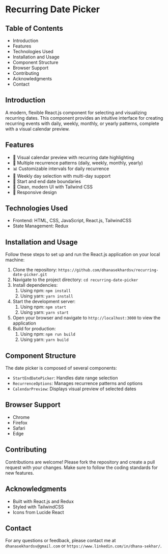 # Recurring Date Picker

## Table of Contents
- Introduction
- Features
- Technologies Used
- Installation and Usage
- Component Structure
- Browser Support
- Contributing
- Acknowledgments
- Contact

## Introduction
A modern, flexible React.js component for selecting and visualizing recurring dates. This component provides an intuitive interface for creating recurring events with daily, weekly, monthly, or yearly patterns, complete with a visual calendar preview.

## Features
- 📅 Visual calendar preview with recurring date highlighting
- 🔄 Multiple recurrence patterns (daily, weekly, monthly, yearly)
- 📊 Customizable intervals for daily recurrence
- 📆 Weekly day selection with multi-day support
- 🎯 Start and end date boundaries
- 🎨 Clean, modern UI with Tailwind CSS
- 📱 Responsive design

## Technologies Used
- Frontend: HTML, CSS, JavaScript, React.js, TailwindCSS
- State Management: Redux

## Installation and Usage
Follow these steps to set up and run the React.js application on your local machine:
1. Clone the repository: `https://github.com/dhanasekhardsv/recurring-date-picker.git`
2. Navigate to the project directory: `cd recurring-date-picker`
3. Install dependencies:
    1. Using npm: `npm install`
    2. Using yarn: `yarn install`
4. Start the development server:
    1. Using npm: `npm start`
    2. Using yarn: `yarn start`
5. Open your browser and navigate to `http://localhost:3000` to view the application
6. Build for production:
    1. Using npm: `npm run build`
    2. Using yarn: `yarn build`

## Component Structure
The date picker is composed of several components:
- `StartEndDatePicker`: Handles date range selection
- `RecurrenceOptions`: Manages recurrence patterns and options
- `CalendarPreview`: Displays visual preview of selected dates

## Browser Support
- Chrome
- Firefox
- Safari
- Edge

## Contributing
Contributions are welcome! Please fork the repository and create a pull request with your changes. Make sure to follow the coding standards for new features.

## Acknowledgments
- Built with React.js and Redux
- Styled with TailwindCSS
- Icons from Lucide React

## Contact
For any questions or feedback, please contact me at `dhanasekhardsv@gmail.com` or `https://www.linkedin.com/in/dhana-sekhar/`.
